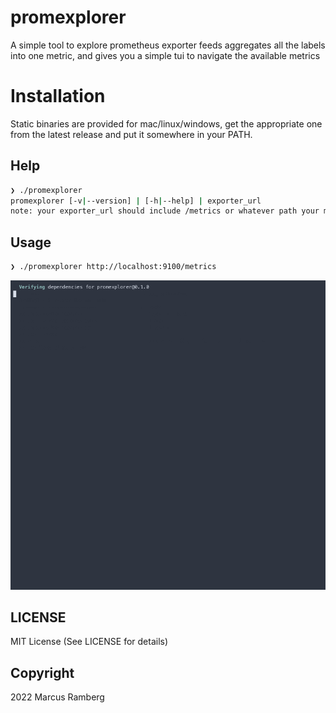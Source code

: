 # promexplorer

A simple tool to explore prometheus exporter feeds
aggregates all the labels into one metric, and gives you a simple tui
to navigate the available metrics

# Installation

Static binaries are provided for mac/linux/windows, get the appropriate one from
the latest release and put it somewhere in your PATH.

## Help

``` sh
❯ ./promexplorer
promexplorer [-v|--version] | [-h|--help] | exporter_url
note: your exporter_url should include /metrics or whatever path your metrics are on.
```
## Usage

``` sh
❯ ./promexplorer http://localhost:9100/metrics
```

![screencast](https://github.com/marcusramberg/promexplorer/blob/main/promexplorer.gif)


## LICENSE

MIT License (See LICENSE for details)

## Copyright 

2022 Marcus Ramberg

